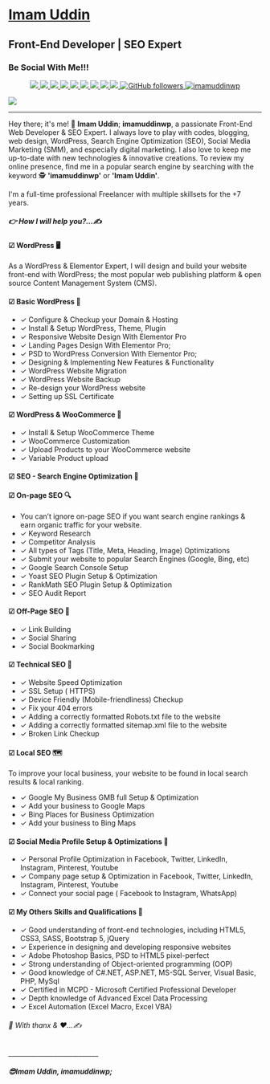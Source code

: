 <h1><a href="https://imamuddinwp.github.io/imamuddin/" target="_blank">Imam Uddin</a></h1>
<h2>Front-End Developer | SEO Expert </h2>
<h3>Be Social With Me!!!</h3>
<p align="center">  
  <a href="https://twitter.com/imamuddinwp" target="_blank">
    <img src="https://img.shields.io/badge/-Twitter-1ca0f1?style=flat&labelColor=1ca0f1&logo=twitter&logoColor=white&link=https://twitter.com/imamuddinwp">
  </a>
  <a href="https://www.linkedin.com/in/imamuddinwp/" target="_blank">
    <img src="https://img.shields.io/badge/-Linkedin-1ca0f1?style=flat&labelColor=1ca0f1&logo=linkedin&logoColor=white&link=https://www.linkedin.com/in/imamuddinwp/">
  </a>
  <a href="https://behance.net/imamuddinwp" target="_blank">
    <img src="https://img.shields.io/badge/-Behance-053eff?style=flat&labelColor=053eff&logo=behance&logoColor=white&link=https://behance.net/imamuddinwp">
  </>
   <a href="https://www.instagram.com/imamuddinwp/" target="_blank">
    <img src="https://img.shields.io/badge/-Instagram-1ca0f1?style=flat&labelColor=1ca0f1&logo=instagram&logoColor=white&link=https://www.instagram.com/imamuddinwp/">
  </a> 
   <a href="https://bn.quora.com/profile/Imam-Uddin-Wp" target="_blank">
    <img src="https://img.shields.io/badge/-Quora-1ca0f1?style=flat&labelColor=1ca0f1&logo=quora&logoColor=white&link=https://bn.quora.com/profile/Imam-Uddin-Wp">
  </a>
    <a href="https://imamuddinwp.medium.com/" target="_blank">
    <img src="https://img.shields.io/badge/-Medium-1877F2?style=flat&labelColor=1877F2&logo=medium&logoColor=white&link=https://imamuddinwp.medium.com/">
  </a>
  <a href="https://mix.com/imamuddinwp" target="_blank">
    <img src="https://img.shields.io/badge/-Mix-1877F2?style=flat&labelColor=1877F2&logo=mix&logoColor=white&link=https://mix.com/imamuddinwp">
  </a>  
   <a href="https://facebook.com/imamuddinwp" target="_blank">
    <img src="https://img.shields.io/badge/-Facebook-1877F2?style=flat&labelColor=1877F2&logo=facebook&logoColor=white&link=https://facebook.com/imamuddinwp">
  </a>
  <a href="https://dribbble.com/imamuddinwp" target="_blank">
    <img src="https://img.shields.io/badge/-Dribbble-1877F2?style=flat&labelColor=1877F2&logo=dribbble&logoColor=white&link=https://dribbble.com/imamuddinwp">
  </a>
  <a href="https://github.com/imamuddinwp" target="_blank">
    <img alt="GitHub followers" src="https://img.shields.io/github/followers/imamuddinwp?label=Github&style=flat">
  </a>
  <a href="https://github.com/imamuddinwp" target="_blank">
    <img src="https://komarev.com/ghpvc/?username=imamuddinwp&label=Views&color=brightgreen&style=flat" alt="imamuddinwp" />
  </a>
</p
<hr>
<a href="https://imamuddinwp.github.io/imamuddin" target="_blank"> <img src="https://github.com/imamuddinwp/imamuddin/blob/main/imam-uddin-imamuddinwp.jpg"></a>
<hr>
<p> Hey there; it's me! 🤠 <b>Imam Uddin</b>; <b>imamuddinwp</b>, a passionate Front-End Web Developer & SEO Expert. I always love to play with codes, blogging, web design, WordPress, Search Engine Optimization (SEO), Social Media Marketing (SMM), and especially digital marketing. I also love to keep me up-to-date with new technologies & innovative creations. To review my online presence, find me in a popular search engine by searching with the keyword 🕵 <b>'imamuddinwp'</b> or <b>'Imam Uddin'</b>. </p>

<p>I'm a full-time professional Freelancer with multiple skillsets for the +7 years. </p>

<h5>👉 How I will help you?...✍</h5>

<h4>☑ WordPress 🖥 </h4>
<p>As a WordPress & Elementor Expert, I will design and build your website front-end with WordPress; the most popular web publishing platform & open source Content Management System (CMS).</p>

<h4> ☑ Basic WordPress 🔌 </h4>
<ul>
<li>✓ Configure & Checkup your Domain & Hosting</li>
<li>✓ Install & Setup WordPress, Theme, Plugin</li>
<li>✓ Responsive Website Design With Elementor Pro</li>
<li>✓ Landing Pages Design With Elementor Pro;</li>
<li>✓ PSD to WordPress Conversion With Elementor Pro;</li>
<li>✓ Designing & Implementing New Features & Functionality</li>
<li>✓ WordPress Website Migration</li>
<li>✓ WordPress Website Backup</li>
<li>✓ Re-design your WordPress website</li>
<li>✓ Setting up SSL Certificate</li>
</ul>

<h4> ☑ WordPress & WooCommerce 🛒</h4>
<ul>
<li>✓ Install & Setup WooCommerce Theme</li>
<li>✓ WooCommerce Customization</li>
<li>✓ Upload Products to your WooCommerce website</li>
<li>✓ Variable Product upload</li>
</ul>

<h4>☑ SEO - Search Engine Optimization 🚀</h4>

<h4>☑ On-page SEO 🔍</h4>
<ul>
<li>You can’t ignore on-page SEO if you want search engine rankings & earn organic traffic for your website.</li>
<li>✓ Keyword Research</li>
<li>✓ Competitor Analysis</li>
<li>✓ All types of Tags (Title, Meta, Heading, Image) Optimizations</li>
<li>✓ Submit your website to popular Search Engines (Google, Bing, etc)</li>
<li>✓ Google Search Console Setup</li>
<li>✓ Yoast SEO Plugin Setup & Optimization</li>
<li>✓ RankMath SEO Plugin Setup & Optimization</li>
<li>✓ SEO Audit Report</li>
</ul>

<h4> ☑ Off-Page SEO 📌</h4>
<ul>
<li>✓ Link Building</li>
<li>✓ Social Sharing </li>
<li>✓ Social Bookmarking</li>
</ul>

<h4>☑ Technical SEO 🔭</h4>
<ul>
<li>✓ Website Speed Optimization</li>
<li>✓ SSL Setup ( HTTPS)</li>
<li>✓ Device Friendly (Mobile-friendliness) Checkup</li>
<li>✓ Fix your 404 errors</li>
<li>✓ Adding a correctly formatted Robots.txt file to the website</li>
<li>✓ Adding a correctly formatted sitemap.xml file to the website</li>
<li>✓ Broken Link Checkup</li>
</ul>

<h4>☑ Local SEO 🗺 </h4>
<p>To improve your local business, your website to be found in local search results & local ranking. </p>
<ul>
<li>✓ Google My Business GMB full Setup & Optimization</li>
<li>✓ Add your business to Google Maps</li>
<li>✓ Bing Places for Business Optimization</li>
<li>✓ Add your business to Bing Maps</li>
</ul>

<h4> ☑ Social Media Profile Setup & Optimizations 🔖</h4>
<ul>
<li>✓ Personal Profile Optimization in Facebook, Twitter, LinkedIn, Instagram, Pinterest, Youtube</li>
<li>✓ Company page setup & Optimization in Facebook, Twitter, LinkedIn, Instagram, Pinterest, Youtube</li>
<li>✓ Connect your social page ( Facebook to Instagram, WhatsApp)</li>
</ul>

<h4>☑ My Others Skills and Qualifications 📂</h4>
<ul>
<li>✓ Good understanding of front-end technologies, including HTML5, CSS3, SASS, Bootstrap 5, jQuery</li>
<li>✓ Experience in designing and developing responsive websites</li>
<li>✓ Adobe Photoshop Basics, PSD to HTML5 pixel-perfect</li>
<li>✓ Strong understanding of Object-oriented programming (OOP)</li>
<li>✓ Good knowledge of C#.NET, ASP.NET, MS-SQL Server, Visual Basic, PHP, MySql</li>
<li>✓ Certified in MCPD - Microsoft Certified Professional Developer</li>
<li>✓ Depth knowledge of Advanced Excel Data Processing</li>
<li>✓ Excel Automation (Excel Macro, Excel VBA)</li>
</ul>

<h6>🤝 With thanx & ♥...✍</h6>
____________________________
<h5>😎Imam Uddin, imamuddinwp;</h5> 


